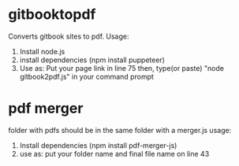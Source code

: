# gitbooktopdf
Converts gitbook sites to pdf.
Usage:
1. Install node.js
2. install dependencies (npm install puppeteer)
3. Use as: Put your page link in line 75
then,
type(or paste) "node gitbook2pdf.js" in your command prompt


# pdf merger
folder with pdfs should be in the same folder with a merger.js
usage:
1. Install dependencies (npm install pdf-merger-js)
2. use as: put your folder name and final file name on line 43
